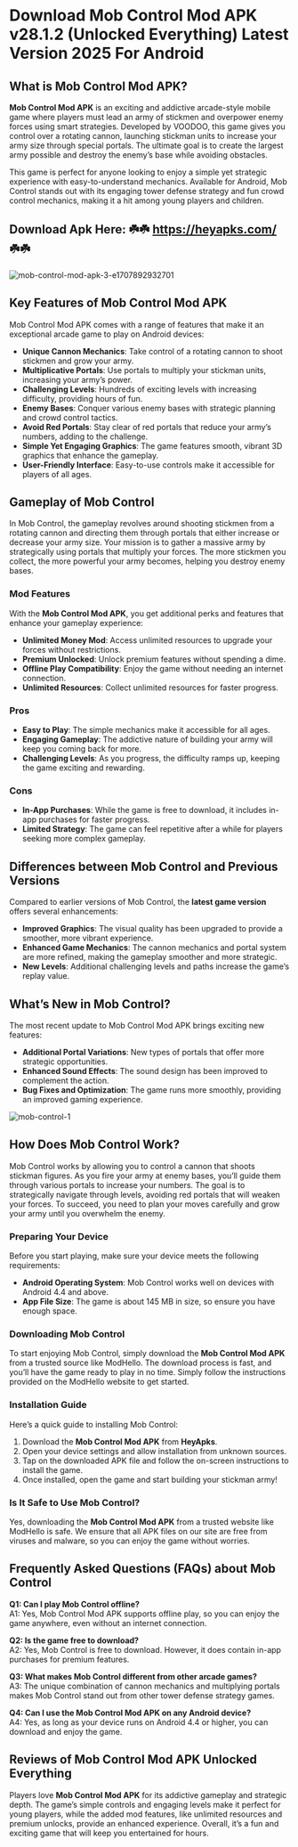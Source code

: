 # Download Mob Control Mod APK v28.1.2 (Unlocked Everything) Latest Version 2025 For Android

## What is Mob Control Mod APK?

**Mob Control Mod APK** is an exciting and addictive arcade-style mobile game where players must lead an army of stickmen and overpower enemy forces using smart strategies. Developed by VOODOO, this game gives you control over a rotating cannon, launching stickman units to increase your army size through special portals. The ultimate goal is to create the largest army possible and destroy the enemy’s base while avoiding obstacles.

This game is perfect for anyone looking to enjoy a simple yet strategic experience with easy-to-understand mechanics. Available for Android, Mob Control stands out with its engaging tower defense strategy and fun crowd control mechanics, making it a hit among young players and children.

## Download Apk Here: ☘️☘️ https://heyapks.com/ ☘️☘️
![mob-control-mod-apk-3-e1707892932701](https://github.com/user-attachments/assets/bfea5aab-e566-40e4-a495-4730b676a2ac)

## Key Features of Mob Control Mod APK

Mob Control Mod APK comes with a range of features that make it an exceptional arcade game to play on Android devices:

- **Unique Cannon Mechanics**: Take control of a rotating cannon to shoot stickmen and grow your army.
- **Multiplicative Portals**: Use portals to multiply your stickman units, increasing your army’s power.
- **Challenging Levels**: Hundreds of exciting levels with increasing difficulty, providing hours of fun.
- **Enemy Bases**: Conquer various enemy bases with strategic planning and crowd control tactics.
- **Avoid Red Portals**: Stay clear of red portals that reduce your army’s numbers, adding to the challenge.
- **Simple Yet Engaging Graphics**: The game features smooth, vibrant 3D graphics that enhance the gameplay.
- **User-Friendly Interface**: Easy-to-use controls make it accessible for players of all ages.

## Gameplay of Mob Control

In Mob Control, the gameplay revolves around shooting stickmen from a rotating cannon and directing them through portals that either increase or decrease your army size. Your mission is to gather a massive army by strategically using portals that multiply your forces. The more stickmen you collect, the more powerful your army becomes, helping you destroy enemy bases.

### Mod Features
With the **Mob Control Mod APK**, you get additional perks and features that enhance your gameplay experience:
- **Unlimited Money Mod**: Access unlimited resources to upgrade your forces without restrictions.
- **Premium Unlocked**: Unlock premium features without spending a dime.
- **Offline Play Compatibility**: Enjoy the game without needing an internet connection.
- **Unlimited Resources**: Collect unlimited resources for faster progress.

### Pros
- **Easy to Play**: The simple mechanics make it accessible for all ages.
- **Engaging Gameplay**: The addictive nature of building your army will keep you coming back for more.
- **Challenging Levels**: As you progress, the difficulty ramps up, keeping the game exciting and rewarding.

### Cons
- **In-App Purchases**: While the game is free to download, it includes in-app purchases for faster progress.
- **Limited Strategy**: The game can feel repetitive after a while for players seeking more complex gameplay.

## Differences between Mob Control and Previous Versions

Compared to earlier versions of Mob Control, the **latest game version** offers several enhancements:
- **Improved Graphics**: The visual quality has been upgraded to provide a smoother, more vibrant experience.
- **Enhanced Game Mechanics**: The cannon mechanics and portal system are more refined, making the gameplay smoother and more strategic.
- **New Levels**: Additional challenging levels and paths increase the game’s replay value.

## What’s New in Mob Control?

The most recent update to Mob Control Mod APK brings exciting new features:
- **Additional Portal Variations**: New types of portals that offer more strategic opportunities.
- **Enhanced Sound Effects**: The sound design has been improved to complement the action.
- **Bug Fixes and Optimization**: The game runs more smoothly, providing an improved gaming experience.

![mob-control-1](https://github.com/user-attachments/assets/617f954a-c940-474c-94f9-59c59962bd83)

## How Does Mob Control Work?

Mob Control works by allowing you to control a cannon that shoots stickman figures. As you fire your army at enemy bases, you’ll guide them through various portals to increase your numbers. The goal is to strategically navigate through levels, avoiding red portals that will weaken your forces. To succeed, you need to plan your moves carefully and grow your army until you overwhelm the enemy.

### Preparing Your Device
Before you start playing, make sure your device meets the following requirements:
- **Android Operating System**: Mob Control works well on devices with Android 4.4 and above.
- **App File Size**: The game is about 145 MB in size, so ensure you have enough space.

### Downloading Mob Control
To start enjoying Mob Control, simply download the **Mob Control Mod APK** from a trusted source like ModHello. The download process is fast, and you’ll have the game ready to play in no time. Simply follow the instructions provided on the ModHello website to get started.

### Installation Guide
Here’s a quick guide to installing Mob Control:
1. Download the **Mob Control Mod APK** from **HeyApks**.
2. Open your device settings and allow installation from unknown sources.
3. Tap on the downloaded APK file and follow the on-screen instructions to install the game.
4. Once installed, open the game and start building your stickman army!

### Is It Safe to Use Mob Control?

Yes, downloading the **Mob Control Mod APK** from a trusted website like ModHello is safe. We ensure that all APK files on our site are free from viruses and malware, so you can enjoy the game without worries.

## Frequently Asked Questions (FAQs) about Mob Control

**Q1: Can I play Mob Control offline?**  
A1: Yes, Mob Control Mod APK supports offline play, so you can enjoy the game anywhere, even without an internet connection.

**Q2: Is the game free to download?**  
A2: Yes, Mob Control is free to download. However, it does contain in-app purchases for premium features.

**Q3: What makes Mob Control different from other arcade games?**  
A3: The unique combination of cannon mechanics and multiplying portals makes Mob Control stand out from other tower defense strategy games.

**Q4: Can I use the Mob Control Mod APK on any Android device?**  
A4: Yes, as long as your device runs on Android 4.4 or higher, you can download and enjoy the game.

## Reviews of Mob Control Mod APK Unlocked Everything

Players love **Mob Control Mod APK** for its addictive gameplay and strategic depth. The game’s simple controls and engaging levels make it perfect for young players, while the added mod features, like unlimited resources and premium unlocks, provide an enhanced experience. Overall, it’s a fun and exciting game that will keep you entertained for hours.

